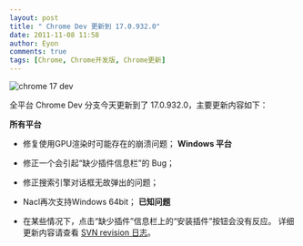 ```yaml
---
layout: post
title: " Chrome Dev 更新到 17.0.932.0"
date: 2011-11-08 11:58
author: Eyon
comments: true
tags: [Chrome, Chrome开发版, Chrome更新]
---
```

![](http://img.chromi.org/2011/11/chrome-17-dev-550x377.png "chrome 17 dev")

全平台 Chrome Dev 分支今天更新到了 17.0.932.0，主要更新内容如下：

**所有平台**


*   修复使用GPU渲染时可能存在的崩溃问题；
**Windows 平台**


*   修正一个会引起“缺少插件信息栏”的 Bug；
*   修正搜索引擎对话框无故弹出的问题；
*   Nacl再次支持Windows 64bit；
**已知问题**


*   在某些情况下，点击“缺少插件”信息栏上的“安装插件”按钮会没有反应。
详细更新内容请查看 <a href="http://build.chromium.org/buildbot/perf/dashboard/ui/changelog.html?url=/trunk/src&range=108826:108431&mode=html" target="_blank">SVN revision 日志</a>。
